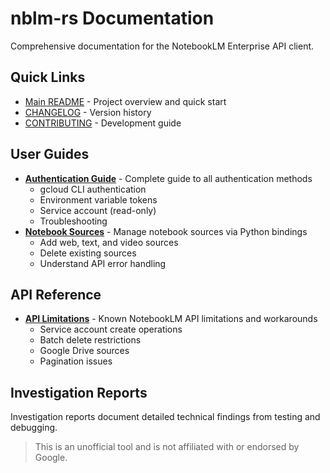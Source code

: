 # nblm-rs Documentation

Comprehensive documentation for the NotebookLM Enterprise API client.

## Quick Links

- [Main README](../README.md) - Project overview and quick start
- [CHANGELOG](../CHANGELOG.md) - Version history
- [CONTRIBUTING](../CONTRIBUTING.md) - Development guide

## User Guides

- **[Authentication Guide](guides/authentication.md)** - Complete guide to all authentication methods
  - gcloud CLI authentication
  - Environment variable tokens
  - Service account (read-only)
  - Troubleshooting
- **[Notebook Sources](guides/notebook_sources.md)** - Manage notebook sources via Python bindings
  - Add web, text, and video sources
  - Delete existing sources
  - Understand API error handling

## API Reference

- **[API Limitations](api/limitations.md)** - Known NotebookLM API limitations and workarounds
  - Service account create operations
  - Batch delete restrictions
  - Google Drive sources
  - Pagination issues

## Investigation Reports

Investigation reports document detailed technical findings from testing and debugging.


> This is an unofficial tool and is not affiliated with or endorsed by Google.
